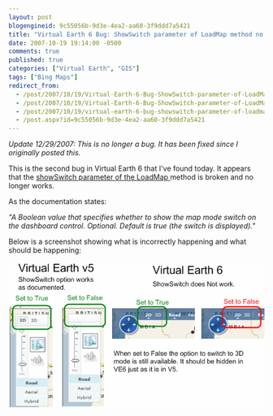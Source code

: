 ```yaml
---
layout: post
blogengineid: 9c55056b-9d3e-4ea2-aa60-3f9ddd7a5421
title: "Virtual Earth 6 Bug: ShowSwitch parameter of LoadMap method no longer works"
date: 2007-10-19 19:14:00 -0500
comments: true
published: true
categories: ["Virtual Earth", "GIS"]
tags: ["Bing Maps"]
redirect_from: 
  - /post/2007/10/19/Virtual-Earth-6-Bug-ShowSwitch-parameter-of-LoadMap-method-no-longer-works.aspx
  - /post/2007/10/19/Virtual-Earth-6-Bug-ShowSwitch-parameter-of-LoadMap-method-no-longer-works
  - /post/2007/10/19/virtual-earth-6-bug-showswitch-parameter-of-loadmap-method-no-longer-works
  - /post.aspx?id=9c55056b-9d3e-4ea2-aa60-3f9ddd7a5421
---
```

<!-- more -->


*Update 12/29/2007: This is no longer a bug. It has been fixed since I originally posted this.* 



This is the second bug in Virtual Earth 6 that I&#39;ve found today. It appears that the <a href="http://msdn2.microsoft.com/en-us/library/bb412546.aspx">showSwitch parameter of the LoadMap </a>method is broken and no longer works. 



As the documentation states:

*&quot;A Boolean value that specifies whether to show the map mode switch on the dashboard control. Optional. Default is true (the switch is displayed).&quot;* 



Below is a screenshot showing what is incorrectly happening and what should be happening: 



 

<img src="/files/VE6Bug_ShowSwitchOptionIsBroken.png" alt="" />
